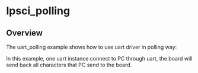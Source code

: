 # lpsci_polling

## Overview
The uart_polling example shows how to use uart driver in polling way:

In this example, one uart instance connect to PC through uart, the board will send back all characters that PC
send to the board.
